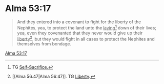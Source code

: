 # Alma 53:17

> And they entered into a covenant to fight for the liberty of the Nephites, yea, to protect the land unto the <u>laying</u>[^a] down of their lives; yea, even they covenanted that they never would give up their <u>liberty</u>[^b], but they would fight in all cases to protect the Nephites and themselves from bondage.

[Alma 53:17](https://www.churchofjesuschrist.org/study/scriptures/bofm/alma/53?lang=eng&id=p17#p17)


[^a]: TG [Self-Sacrifice.](https://www.churchofjesuschrist.org/study/scriptures/tg/self-sacrifice?lang=eng)
[^b]: [[Alma 56.47|Alma 56:47]]. TG [Liberty](https://www.churchofjesuschrist.org/study/scriptures/tg/liberty?lang=eng).
